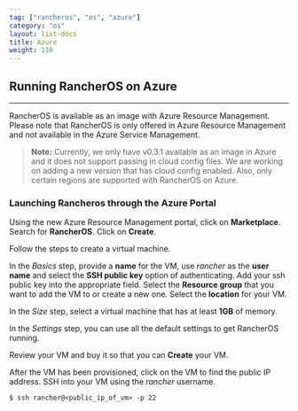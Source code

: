 ```yaml
---
tag: ["rancheros", "os", "azure"]
category: "os"
layout: list-docs
title: Azure
weight: 110
---
```


## Running RancherOS on Azure
---

RancherOS is available as an image with Azure Resource Management. Please note that RancherOS is only offered in Azure Resource Management and not available in the Azure Service Management.

> **Note:** Currently, we only have v0.3.1 available as an image in Azure and it does not support passing in cloud config files. We are working on adding a new version that has cloud config enabled. Also, only certain regions are supported with RancherOS on Azure.

### Launching Rancheros through the Azure Portal

Using the new Azure Resource Management portal, click on **Marketplace**. Search for **RancherOS**. Click on **Create**.

Follow the steps to create a virtual machine.

In the _Basics_ step, provide a **name** for the VM, use _rancher_ as the **user name** and select the **SSH public key** option of authenticating. Add your ssh public key into the appropriate field. Select the **Resource group** that you want to add the VM to or create a new one. Select the **location** for your VM.

In the _Size_ step, select a virtual machine that has at least **1GB** of memory.

In the _Settings_ step, you can use all the default settings to get RancherOS running.

Review your VM and buy it so that you can **Create** your VM.

After the VM has been provisioned, click on the VM to find the public IP address. SSH into your VM using the _rancher_ username.

```
$ ssh rancher@<public_ip_of_vm> -p 22
```
